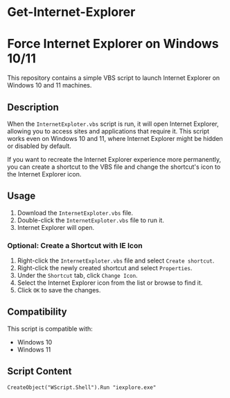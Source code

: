 # Get-Internet-Explorer
# Force Internet Explorer on Windows 10/11

This repository contains a simple VBS script to launch Internet Explorer on Windows 10 and 11 machines.

## Description

When the `InternetExploter.vbs` script is run, it will open Internet Explorer, allowing you to access sites and applications that require it. This script works even on Windows 10 and 11, where Internet Explorer might be hidden or disabled by default.

If you want to recreate the Internet Explorer experience more permanently, you can create a shortcut to the VBS file and change the shortcut's icon to the Internet Explorer icon.

## Usage

1. Download the `InternetExploter.vbs` file.
2. Double-click the `InternetExploter.vbs` file to run it.
3. Internet Explorer will open.

### Optional: Create a Shortcut with IE Icon

1. Right-click the `InternetExploter.vbs` file and select `Create shortcut`.
2. Right-click the newly created shortcut and select `Properties`.
3. Under the `Shortcut` tab, click `Change Icon`.
4. Select the Internet Explorer icon from the list or browse to find it.
5. Click `OK` to save the changes.

## Compatibility

This script is compatible with:
- Windows 10
- Windows 11

## Script Content

```vbs
CreateObject("WScript.Shell").Run "iexplore.exe"
 
